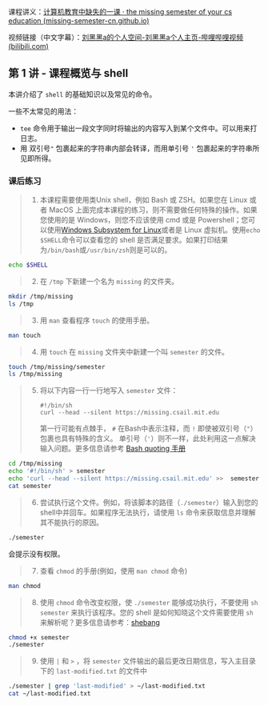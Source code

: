 课程讲义：[计算机教育中缺失的一课 · the missing semester of your cs education (missing-semester-cn.github.io)](https://missing-semester-cn.github.io/)

视频链接（中文字幕）：[刘黑黑a的个人空间-刘黑黑a个人主页-哔哩哔哩视频 (bilibili.com)](https://space.bilibili.com/518734451)

## 第 1 讲 - 课程概览与 shell

本讲介绍了 `shell` 的基础知识以及常见的命令。

一些不太常见的用法：

-   `tee` 命令用于输出一段文字同时将输出的内容写入到某个文件中。可以用来打日志。
-   用 双引号`"` 包裹起来的字符串内部会转译，而用单引号 `'` 包裹起来的字符串所见即所得。

### 课后练习

>   1.  本课程需要使用类Unix shell，例如 Bash 或 ZSH。如果您在 Linux 或者 MacOS 上面完成本课程的练习，则不需要做任何特殊的操作。如果您使用的是 Windows，则您不应该使用 cmd 或是 Powershell；您可以使用[Windows Subsystem for Linux](https://docs.microsoft.com/en-us/windows/wsl/)或者是 Linux 虚拟机。使用`echo $SHELL`命令可以查看您的 shell 是否满足要求。如果打印结果为`/bin/bash`或`/usr/bin/zsh`则是可以的。

```bash
echo $SHELL
```

>   2.   在 `/tmp` 下新建一个名为 `missing` 的文件夹。

```bash
mkdir /tmp/missing
ls /tmp
```

>   3.   用 `man` 查看程序 `touch` 的使用手册。

```bash
man touch
```

>   4.   用 `touch` 在 `missing` 文件夹中新建一个叫 `semester` 的文件。

```bash
touch /tmp/missing/semester
ls /tmp/missing
```

>   5.   将以下内容一行一行地写入 `semester` 文件：
>
>        ```
>        #!/bin/sh
>        curl --head --silent https://missing.csail.mit.edu
>        ```
>
>        第一行可能有点棘手， `#` 在Bash中表示注释，而 `!` 即使被双引号（`"`）包裹也具有特殊的含义。 单引号（`'`）则不一样，此处利用这一点解决输入问题。更多信息请参考 [Bash quoting 手册](https://www.gnu.org/software/bash/manual/html_node/Quoting.html)

```bash
cd /tmp/missing
echo '#!/bin/sh' > semester
echo 'curl --head --silent https://missing.csail.mit.edu' >>  semester
cat semester
```

>   6.   尝试执行这个文件。例如，将该脚本的路径（`./semester`）输入到您的shell中并回车。如果程序无法执行，请使用 `ls` 命令来获取信息并理解其不能执行的原因。

```bash
./semester
```

会提示没有权限。

>   7.   查看 `chmod` 的手册(例如，使用 `man chmod` 命令)

```bash
man chmod
```

>   8.   使用 `chmod` 命令改变权限，使 `./semester` 能够成功执行，不要使用 `sh semester` 来执行该程序。您的 shell 是如何知晓这个文件需要使用 `sh` 来解析呢？更多信息请参考：[shebang](https://en.wikipedia.org/wiki/Shebang_(Unix))

```bash
chmod +x semester
./semester
```

>   9.   使用 `|` 和 `>` ，将 `semester` 文件输出的最后更改日期信息，写入主目录下的 `last-modified.txt` 的文件中

```bash
./semester | grep 'last-modified' > ~/last-modified.txt
cat ~/last-modified.txt
```

